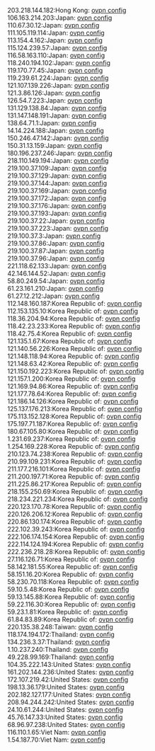 203.218.144.182:Hong Kong: [ovpn config](vpn/203_218_144_182.ovpn)  
106.163.214.203:Japan: [ovpn config](vpn/106_163_214_203.ovpn)  
110.67.30.12:Japan: [ovpn config](vpn/110_67_30_12.ovpn)  
111.105.119.114:Japan: [ovpn config](vpn/111_105_119_114.ovpn)  
113.154.4.162:Japan: [ovpn config](vpn/113_154_4_162.ovpn)  
115.124.239.57:Japan: [ovpn config](vpn/115_124_239_57.ovpn)  
116.58.163.110:Japan: [ovpn config](vpn/116_58_163_110.ovpn)  
118.240.194.102:Japan: [ovpn config](vpn/118_240_194_102.ovpn)  
119.170.77.45:Japan: [ovpn config](vpn/119_170_77_45.ovpn)  
119.239.61.224:Japan: [ovpn config](vpn/119_239_61_224.ovpn)  
121.107.139.226:Japan: [ovpn config](vpn/121_107_139_226.ovpn)  
121.3.86.126:Japan: [ovpn config](vpn/121_3_86_126.ovpn)  
126.54.7.223:Japan: [ovpn config](vpn/126_54_7_223.ovpn)  
131.129.138.84:Japan: [ovpn config](vpn/131_129_138_84.ovpn)  
131.147.148.191:Japan: [ovpn config](vpn/131_147_148_191.ovpn)  
138.64.71.1:Japan: [ovpn config](vpn/138_64_71_1.ovpn)  
14.14.224.188:Japan: [ovpn config](vpn/14_14_224_188.ovpn)  
150.246.47.142:Japan: [ovpn config](vpn/150_246_47_142.ovpn)  
150.31.13.159:Japan: [ovpn config](vpn/150_31_13_159.ovpn)  
180.196.237.246:Japan: [ovpn config](vpn/180_196_237_246.ovpn)  
218.110.149.194:Japan: [ovpn config](vpn/218_110_149_194.ovpn)  
219.100.37.109:Japan: [ovpn config](vpn/219_100_37_109.ovpn)  
219.100.37.129:Japan: [ovpn config](vpn/219_100_37_129.ovpn)  
219.100.37.144:Japan: [ovpn config](vpn/219_100_37_144.ovpn)  
219.100.37.169:Japan: [ovpn config](vpn/219_100_37_169.ovpn)  
219.100.37.172:Japan: [ovpn config](vpn/219_100_37_172.ovpn)  
219.100.37.176:Japan: [ovpn config](vpn/219_100_37_176.ovpn)  
219.100.37.193:Japan: [ovpn config](vpn/219_100_37_193.ovpn)  
219.100.37.22:Japan: [ovpn config](vpn/219_100_37_22.ovpn)  
219.100.37.223:Japan: [ovpn config](vpn/219_100_37_223.ovpn)  
219.100.37.3:Japan: [ovpn config](vpn/219_100_37_3.ovpn)  
219.100.37.86:Japan: [ovpn config](vpn/219_100_37_86.ovpn)  
219.100.37.87:Japan: [ovpn config](vpn/219_100_37_87.ovpn)  
219.100.37.96:Japan: [ovpn config](vpn/219_100_37_96.ovpn)  
221.118.62.133:Japan: [ovpn config](vpn/221_118_62_133.ovpn)  
42.146.144.52:Japan: [ovpn config](vpn/42_146_144_52.ovpn)  
58.80.249.54:Japan: [ovpn config](vpn/58_80_249_54.ovpn)  
61.23.161.210:Japan: [ovpn config](vpn/61_23_161_210.ovpn)  
61.27.12.212:Japan: [ovpn config](vpn/61_27_12_212.ovpn)  
112.148.160.187:Korea Republic of: [ovpn config](vpn/112_148_160_187.ovpn)  
112.153.135.10:Korea Republic of: [ovpn config](vpn/112_153_135_10.ovpn)  
118.36.204.94:Korea Republic of: [ovpn config](vpn/118_36_204_94.ovpn)  
118.42.23.233:Korea Republic of: [ovpn config](vpn/118_42_23_233.ovpn)  
118.42.75.4:Korea Republic of: [ovpn config](vpn/118_42_75_4.ovpn)  
121.135.1.67:Korea Republic of: [ovpn config](vpn/121_135_1_67.ovpn)  
121.140.56.226:Korea Republic of: [ovpn config](vpn/121_140_56_226.ovpn)  
121.148.118.94:Korea Republic of: [ovpn config](vpn/121_148_118_94.ovpn)  
121.148.63.42:Korea Republic of: [ovpn config](vpn/121_148_63_42.ovpn)  
121.150.192.223:Korea Republic of: [ovpn config](vpn/121_150_192_223.ovpn)  
121.157.1.200:Korea Republic of: [ovpn config](vpn/121_157_1_200.ovpn)  
121.169.94.86:Korea Republic of: [ovpn config](vpn/121_169_94_86.ovpn)  
121.177.78.64:Korea Republic of: [ovpn config](vpn/121_177_78_64.ovpn)  
121.186.14.126:Korea Republic of: [ovpn config](vpn/121_186_14_126.ovpn)  
125.137.176.213:Korea Republic of: [ovpn config](vpn/125_137_176_213.ovpn)  
175.113.152.128:Korea Republic of: [ovpn config](vpn/175_113_152_128.ovpn)  
175.197.71.187:Korea Republic of: [ovpn config](vpn/175_197_71_187.ovpn)  
180.67.105.80:Korea Republic of: [ovpn config](vpn/180_67_105_80.ovpn)  
1.231.69.237:Korea Republic of: [ovpn config](vpn/1_231_69_237.ovpn)  
1.254.169.228:Korea Republic of: [ovpn config](vpn/1_254_169_228.ovpn)  
210.123.74.238:Korea Republic of: [ovpn config](vpn/210_123_74_238.ovpn)  
210.99.109.231:Korea Republic of: [ovpn config](vpn/210_99_109_231.ovpn)  
211.177.216.101:Korea Republic of: [ovpn config](vpn/211_177_216_101.ovpn)  
211.200.197.71:Korea Republic of: [ovpn config](vpn/211_200_197_71.ovpn)  
211.225.86.217:Korea Republic of: [ovpn config](vpn/211_225_86_217.ovpn)  
218.155.250.69:Korea Republic of: [ovpn config](vpn/218_155_250_69.ovpn)  
218.234.221.234:Korea Republic of: [ovpn config](vpn/218_234_221_234.ovpn)  
220.123.170.78:Korea Republic of: [ovpn config](vpn/220_123_170_78.ovpn)  
220.126.206.12:Korea Republic of: [ovpn config](vpn/220_126_206_12.ovpn)  
220.86.130.174:Korea Republic of: [ovpn config](vpn/220_86_130_174.ovpn)  
222.102.39.243:Korea Republic of: [ovpn config](vpn/222_102_39_243.ovpn)  
222.106.174.154:Korea Republic of: [ovpn config](vpn/222_106_174_154.ovpn)  
222.114.124.194:Korea Republic of: [ovpn config](vpn/222_114_124_194.ovpn)  
222.236.218.28:Korea Republic of: [ovpn config](vpn/222_236_218_28.ovpn)  
27.116.126.71:Korea Republic of: [ovpn config](vpn/27_116_126_71.ovpn)  
58.142.181.55:Korea Republic of: [ovpn config](vpn/58_142_181_55.ovpn)  
58.151.16.20:Korea Republic of: [ovpn config](vpn/58_151_16_20.ovpn)  
58.230.70.118:Korea Republic of: [ovpn config](vpn/58_230_70_118.ovpn)  
59.10.5.48:Korea Republic of: [ovpn config](vpn/59_10_5_48.ovpn)  
59.13.145.88:Korea Republic of: [ovpn config](vpn/59_13_145_88.ovpn)  
59.22.116.30:Korea Republic of: [ovpn config](vpn/59_22_116_30.ovpn)  
59.23.1.81:Korea Republic of: [ovpn config](vpn/59_23_1_81.ovpn)  
61.84.83.89:Korea Republic of: [ovpn config](vpn/61_84_83_89.ovpn)  
220.135.38.248:Taiwan: [ovpn config](vpn/220_135_38_248.ovpn)  
118.174.194.172:Thailand: [ovpn config](vpn/118_174_194_172.ovpn)  
134.236.3.37:Thailand: [ovpn config](vpn/134_236_3_37.ovpn)  
1.10.237.240:Thailand: [ovpn config](vpn/1_10_237_240.ovpn)  
49.228.99.169:Thailand: [ovpn config](vpn/49_228_99_169.ovpn)  
104.35.222.143:United States: [ovpn config](vpn/104_35_222_143.ovpn)  
161.202.144.236:United States: [ovpn config](vpn/161_202_144_236.ovpn)  
172.107.219.42:United States: [ovpn config](vpn/172_107_219_42.ovpn)  
198.13.36.179:United States: [ovpn config](vpn/198_13_36_179.ovpn)  
202.182.127.177:United States: [ovpn config](vpn/202_182_127_177.ovpn)  
208.94.244.242:United States: [ovpn config](vpn/208_94_244_242.ovpn)  
24.10.61.244:United States: [ovpn config](vpn/24_10_61_244.ovpn)  
45.76.147.33:United States: [ovpn config](vpn/45_76_147_33.ovpn)  
68.96.97.238:United States: [ovpn config](vpn/68_96_97_238.ovpn)  
116.110.1.65:Viet Nam: [ovpn config](vpn/116_110_1_65.ovpn)  
1.54.187.70:Viet Nam: [ovpn config](vpn/1_54_187_70.ovpn)  
